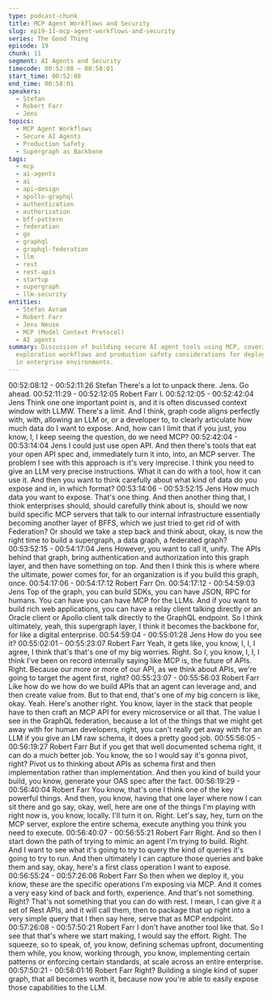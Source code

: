 ```yaml
---
type: podcast-chunk
title: MCP Agent Workflows and Security
slug: ep19-11-mcp-agent-workflows-and-security
series: The Good Thing
episode: 19
chunk: 11
segment: AI Agents and Security
timecode: 00:52:08 – 00:58:01
start_time: 00:52:08
end_time: 00:58:01
speakers:
  - Stefan
  - Robert Farr
  - Jens
topics:
  - MCP Agent Workflows
  - Secure AI Agents
  - Production Safety
  - Supergraph as Backbone
tags:
  - mcp
  - ai-agents
  - ai
  - api-design
  - apollo-graphql
  - authentication
  - authorization
  - bff-pattern
  - federation
  - go
  - graphql
  - graphql-federation
  - llm
  - rest
  - rest-apis
  - startup
  - supergraph
  - llm-security
entities:
  - Stefan Avram
  - Robert Farr
  - Jens Neuse
  - MCP (Model Context Protocol)
  - AI agents
summary: Discussion of building secure AI agent tools using MCP, covering session
  exploration workflows and production safety considerations for deploying AI agents
  in enterprise environments.
---
```


00:52:08:12 - 00:52:11:26
Stefan
There's a lot to unpack there. Jens. Go ahead.
00:52:11:29 - 00:52:12:05
Robert Farr
I.
00:52:12:05 - 00:52:42:04
Jens
Think one one important point is, and it is often discussed context window with LLMW. There's a
limit. And I think, graph code aligns perfectly with, with, allowing an LLM or, or a developer to, to
clearly articulate how much data do I want to expose. And, how can I limit that if you just, you
know, I, I keep seeing the question, do we need MCP?
00:52:42:04 - 00:53:14:04
Jens
I could just use open API. And then there's tools that eat your open API spec and, immediately
turn it into, into, an MCP server. The problem I see with this approach is it's very imprecise. I
think you need to give an LLM very precise instructions. What it can do with a tool, how it can
use it. And then you want to think carefully about what kind of data do you expose and in, in
which format?
00:53:14:06 - 00:53:52:15
Jens
How much data you want to expose. That's one thing. And then another thing that, I think
enterprises should, should carefully think about is, should we now build specific MCP servers
that talk to our internal infrastructure essentially becoming another layer of BFFS, which we just
tried to get rid of with Federation? Or should we take a step back and think about, okay, is now
the right time to build a supergraph, a data graph, a federated graph?
00:53:52:15 - 00:54:17:04
Jens
However, you want to call it, unify. The APIs behind that graph, bring authentication and
authorization into this graph layer, and then have something on top. And then I think this is
where where the ultimate, power comes for, for an organization is if you build this graph, once.
00:54:17:06 - 00:54:17:12
Robert Farr
On.
00:54:17:12 - 00:54:59:03
Jens
Top of the graph, you can build SDKs, you can have JSON, RPC for humans. You can have you
can have MCP for the LLMs. And if you want to build rich web applications, you can have a
relay client talking directly or an Oracle client or Apollo client talk directly to the GraphQL
endpoint. So I think ultimately, yeah, this supergraph layer, I think it becomes the backbone for,
for like a digital enterprise.
00:54:59:04 - 00:55:01:28
Jens
How do you see it?
00:55:02:01 - 00:55:23:07
Robert Farr
Yeah, it gets like, you know, I, I, I agree, I think that's that's one of my big worries. Right. So I,
you know, I, I, I think I've been on record internally saying like MCP is, the future of APIs. Right.
Because our more or more of our API, as we think about APIs, we're going to target the agent
first, right?
00:55:23:07 - 00:55:56:03
Robert Farr
Like how do we how do we build APIs that an agent can leverage and, and then create value
from. But to that end, that's one of my big concern is like, okay. Yeah. Here's another right. You
know, layer in the stack that people have to then craft an MCP API for every microservice or all
that. The value I see in the GraphQL federation, because a lot of the things that we might get
away with for human developers, right, you can't really get away with for an LLM if you give an
LM raw schema, it does a pretty good job.
00:55:56:05 - 00:56:19:27
Robert Farr
But if you get that well documented schema right, it can do a much better job. You know, the so I
would say it's gonna pivot, right? Pivot us to thinking about APIs as schema first and then
implementation rather than implementation. And then you kind of build your build, you know,
generate your OAS spec after the fact.
00:56:19:29 - 00:56:40:04
Robert Farr
You know, that's one I think one of the key powerful things. And then, you know, having that one
layer where now I can sit there and go say, okay, well, here are one of the things I'm playing
with right now is, you know, locally. I'll turn it on. Right. Let's say, hey, turn on the MCP server,
explore the entire schema, execute anything you think you need to execute.
00:56:40:07 - 00:56:55:21
Robert Farr
Right. And so then I start down the path of trying to mimic an agent I'm trying to build. Right. And
I want to see what it's going to try to query the kind of queries it's going to try to run. And then
ultimately I can capture those queries and bake them and say, okay, here's a first class
operation I want to expose.
00:56:55:24 - 00:57:26:06
Robert Farr
So then when we deploy it, you know, these are the specific operations I'm exposing via MCP.
And it comes a very easy kind of back and forth, experience. And that's not something. Right?
That's not something that you can do with rest. I mean, I can give it a set of Rest APIs, and it will
call them, then to package that up right into a very simple query that I then say here, serve that
as MCP endpoint.
00:57:26:08 - 00:57:50:21
Robert Farr
I don't have another tool like that. So I see that that's where we start making, I would say the
effort. Right. The squeeze, so to speak, of, you know, defining schemas upfront, documenting
them while, you know, working through, you know, implementing certain patterns or enforcing
certain standards, at scale across an entire enterprise.
00:57:50:21 - 00:58:01:16
Robert Farr
Right? Building a single kind of super graph, that all becomes worth it, because now you're able
to easily expose those capabilities to the LLM.